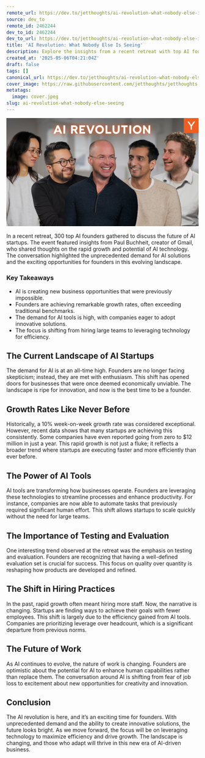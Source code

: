 ```yaml
---
remote_url: https://dev.to/jetthoughts/ai-revolution-what-nobody-else-is-seeing-3ejp
source: dev_to
remote_id: 2462244
dev_to_id: 2462244
dev_to_url: https://dev.to/jetthoughts/ai-revolution-what-nobody-else-is-seeing-3ejp
title: 'AI Revolution: What Nobody Else Is Seeing'
description: Explore the insights from a recent retreat with top AI founders, featuring Paul Buchheit. Discover how AI is reshaping startups, driving unprecedented growth, and creating new opportunities in the tech landscape.
created_at: '2025-05-06T04:21:04Z'
draft: false
tags: []
canonical_url: https://dev.to/jetthoughts/ai-revolution-what-nobody-else-is-seeing-3ejp
cover_image: https://raw.githubusercontent.com/jetthoughts/jetthoughts.github.io/master/content/blog/ai-revolution-what-nobody-else-seeing/cover.jpeg
metatags:
  image: cover.jpeg
slug: ai-revolution-what-nobody-else-seeing
---
```

[![AI Revolution: What Nobody Else Is Seeing](file_0.jpg)](https://www.youtube.com/watch?v=0LMK5JYkB94)

In a recent retreat, 300 top AI founders gathered to discuss the future of AI startups. The event featured insights from Paul Buchheit, creator of Gmail, who shared thoughts on the rapid growth and potential of AI technology. The conversation highlighted the unprecedented demand for AI solutions and the exciting opportunities for founders in this evolving landscape.

### Key Takeaways

*   AI is creating new business opportunities that were previously impossible.
*   Founders are achieving remarkable growth rates, often exceeding traditional benchmarks.
*   The demand for AI tools is high, with companies eager to adopt innovative solutions.
*   The focus is shifting from hiring large teams to leveraging technology for efficiency.

## The Current Landscape of AI Startups

The demand for AI is at an all-time high. Founders are no longer facing skepticism; instead, they are met with enthusiasm. This shift has opened doors for businesses that were once deemed economically unviable. The landscape is ripe for innovation, and now is the best time to be a founder.

## Growth Rates Like Never Before

Historically, a 10% week-on-week growth rate was considered exceptional. However, recent data shows that many startups are achieving this consistently. Some companies have even reported going from zero to $12 million in just a year. This rapid growth is not just a fluke; it reflects a broader trend where startups are executing faster and more efficiently than ever before.

## The Power of AI Tools

AI tools are transforming how businesses operate. Founders are leveraging these technologies to streamline processes and enhance productivity. For instance, companies are now able to automate tasks that previously required significant human effort. This shift allows startups to scale quickly without the need for large teams.

## The Importance of Testing and Evaluation

One interesting trend observed at the retreat was the emphasis on testing and evaluation. Founders are recognizing that having a well-defined evaluation set is crucial for success. This focus on quality over quantity is reshaping how products are developed and refined.

## The Shift in Hiring Practices

In the past, rapid growth often meant hiring more staff. Now, the narrative is changing. Startups are finding ways to achieve their goals with fewer employees. This shift is largely due to the efficiency gained from AI tools. Companies are prioritizing leverage over headcount, which is a significant departure from previous norms.

## The Future of Work

As AI continues to evolve, the nature of work is changing. Founders are optimistic about the potential for AI to enhance human capabilities rather than replace them. The conversation around AI is shifting from fear of job loss to excitement about new opportunities for creativity and innovation.

## Conclusion

The AI revolution is here, and it’s an exciting time for founders. With unprecedented demand and the ability to create innovative solutions, the future looks bright. As we move forward, the focus will be on leveraging technology to maximize efficiency and drive growth. The landscape is changing, and those who adapt will thrive in this new era of AI-driven business.